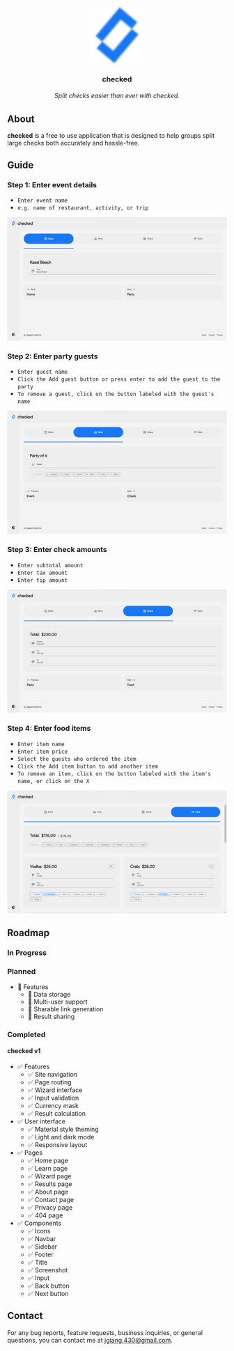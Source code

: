 <a href="https://checked-jagged.vercel.app" target="_blank">
  <h3 align="center"><img src="/assets/images/icons/logo.svg" alt="checked" width="128" height="128" /></h3>
</a>

<h3 align="center">checked</h3>

<h6 align="center">Split checks easier than ever with checked.</h6>

## About

**checked** is a free to use application that is designed to help groups split large checks both accurately and hassle-free.

## Guide

### Step 1: Enter event details

- `Enter event name`
- `e.g. name of restaurant, activity, or trip`

<picture>
    <source media="(prefers-color-scheme: dark)" srcset="/assets/images/screenshots/event-dk.png">
    <source media="(prefers-color-scheme: light)" srcset="/assets/images/screenshots/event-lt.png">
    <img src="/assets/images/screenshots/event-lt.png" alt="Event details">
</picture>

### Step 2: Enter party guests

- `Enter guest name`
- `Click the Add guest button or press enter to add the guest to the party`
- `To remove a guest, click on the button labeled with the guest's name`

<picture>
    <source media="(prefers-color-scheme: dark)" srcset="/assets/images/screenshots/party-dk.png">
    <source media="(prefers-color-scheme: light)" srcset="/assets/images/screenshots/party-lt.png">
    <img src="/assets/images/screenshots/party-lt.png" alt="Party guests">
</picture>

### Step 3: Enter check amounts

- `Enter subtotal amount`
- `Enter tax amount`
- `Enter tip amount`

<picture>
    <source media="(prefers-color-scheme: dark)" srcset="/assets/images/screenshots/check-dk.png">
    <source media="(prefers-color-scheme: light)" srcset="/assets/images/screenshots/check-lt.png">
    <img src="/assets/images/screenshots/check-lt.png" alt="Check amounts">
</picture>

### Step 4: Enter food items

- `Enter item name`
- `Enter item price`
- `Select the guests who ordered the item`
- `Click the Add item button to add another item`
- `To remove an item, click on the button labeled with the item's name, or click on the X`

<picture>
    <source media="(prefers-color-scheme: dark)" srcset="/assets/images/screenshots/food-dk.png">
    <source media="(prefers-color-scheme: light)" srcset="/assets/images/screenshots/food-lt.png">
    <img src="/assets/images/screenshots/food-lt.png" alt="Food items">
</picture>

## Roadmap

### In Progress

### Planned

- :red_circle: Features
  - :red_circle: Data storage
  - :red_circle: Multi-user support
  - :red_circle: Sharable link generation
  - :red_circle: Result sharing

### Completed

#### checked v1

- :white_check_mark: Features
  - :white_check_mark: Site navigation
  - :white_check_mark: Page routing
  - :white_check_mark: Wizard interface
  - :white_check_mark: Input validation
  - :white_check_mark: Currency mask
  - :white_check_mark: Result calculation
- :white_check_mark: User interface
  - :white_check_mark: Material style theming
  - :white_check_mark: Light and dark mode
  - :white_check_mark: Responsive layout
- :white_check_mark: Pages
  - :white_check_mark: Home page
  - :white_check_mark: Learn page
  - :white_check_mark: Wizard page
  - :white_check_mark: Results page
  - :white_check_mark: About page
  - :white_check_mark: Contact page
  - :white_check_mark: Privacy page
  - :white_check_mark: 404 page
- :white_check_mark: Components
  - :white_check_mark: Icons
  - :white_check_mark: Navbar
  - :white_check_mark: Sidebar
  - :white_check_mark: Footer
  - :white_check_mark: Title
  - :white_check_mark: Screenshot
  - :white_check_mark: Input
  - :white_check_mark: Back button
  - :white_check_mark: Next button

## Contact

For any bug reports, feature requests, business inquiries, or general questions, you can contact me at
[jgiang.430@gmail.com](mailto:jgiang.430@gmail.com).

